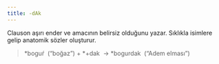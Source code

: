 ```yaml
---
title: -dAk
---
```

Clauson aşırı ender ve amacının belirsiz olduğunu yazar. Sıklıkla isimlere gelip anatomik sözler oluşturur.

> ‎\*boguŕ  (“boğaz”) +  \*+dak  →  ‎\*bogurdak  (“Adem elması”)

